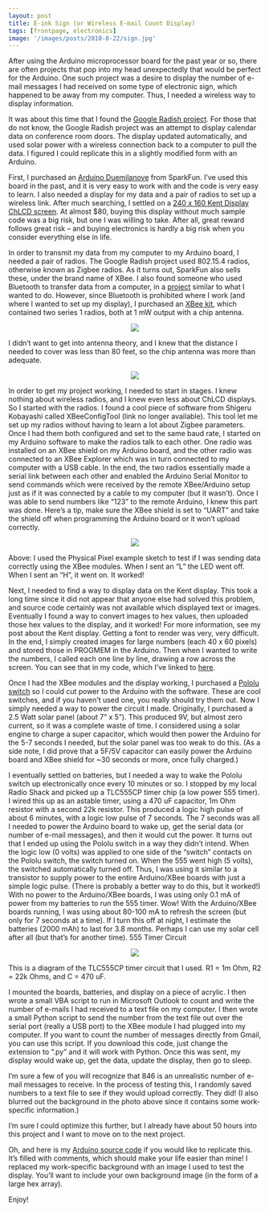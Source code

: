 ```yaml
---
layout: post
title: E-ink Sign (or Wireless E-mail Count Display)
tags: [frontpage, electronics]
image: '/images/posts/2010-8-22/sign.jpg'
---
```


After using the Arduino microprocessor board for the past year or so, there are often projects that pop into my head unexpectedly that would be perfect for the Arduino. One such project was a desire to display the number of e-mail messages I had received on some type of electronic sign, which happened to be away from my computer. Thus, I needed a wireless way to display information.

It was about this time that I found the [Google Radish project](https://developers.google.com/gdata/articles/radish?csw=1). For those that do not know, the Google Radish project was an attempt to display calendar data on conference room doors. The display updated automatically, and used solar power with a wireless connection back to a computer to pull the data. I figured I could replicate this in a slightly modified form with an Arduino.

First, I purchased an [Arduino Duemilanove](https://www.sparkfun.com/products/11021) from SparkFun. I’ve used this board in the past, and it is very easy to work with and the code is very easy to learn. I also needed a display for my data and a pair of radios to set up a wireless link. After much searching, I settled on a [240 x 160 Kent Display ChLCD screen](https://www.sparkfun.com/products/retired/95600). At almost $80, buying this display without much sample code was a big risk, but one I was willing to take. After all, great reward follows great risk – and buying electronics is hardly a big risk when you consider everything else in life.

In order to transmit my data from my computer to my Arduino board, I needed a pair of radios. The Google Radish project used 802.15.4 radios, otherwise known as Zigbee radios. As it turns out, SparkFun also sells these, under the brand name of XBee. I also found someone who used Bluetooth to transfer data from a computer, in a [project](https://blog.printf.net/articles/2010/03/30/email-counting-tshirt/) similar to what I wanted to do. However, since Bluetooth is prohibited where I work (and where I wanted to set up my display), I purchased an [XBee kit](https://www.sparkfun.com/products/15936), which contained two series 1 radios, both at 1 mW output with a chip antenna.
<p align="center">
  <img src="/images/posts/2010-8-22/module.jpg">
</p>
I didn’t want to get into antenna theory, and I knew that the distance I needed to cover was less than 80 feet, so the chip antenna was more than adequate.
<p align="center">
  <img src="/images/posts/2010-8-22/xbee.jpg">
</p>
In order to get my project working, I needed to start in stages. I knew nothing about wireless radios, and I knew even less about ChLCD displays. So I started with the radios. I found a cool piece of software from Shigeru Kobayashi called XBeeConfigTool (link no longer available). This tool let me set up my radios without having to learn a lot about Zigbee parameters. Once I had them both configured and set to the same baud rate, I started on my Arduino software to make the radios talk to each other. One radio was installed on an XBee shield on my Arduino board, and the other radio was connected to an XBee Explorer which was in turn connected to my computer with a USB cable. In the end, the two radios essentially made a serial link between each other and enabled the Arduino Serial Monitor to send commands which were received by the remote XBee/Arduino setup just as if it was connected by a cable to my computer (but it wasn’t). Once I was able to send numbers like “123” to the remote Arduino, I knew this part was done. Here’s a tip, make sure the XBee shield is set to “UART” and take the shield off when programming the Arduino board or it won’t upload correctly.
<p align="center">
  <img src="/images/posts/2010-8-22/screen.png">
</p>
Above: I used the Physical Pixel example sketch to test if I was sending data correctly using the XBee modules. When I sent an “L” the LED went off. When I sent an “H”, it went on. It worked!

Next, I needed to find a way to display data on the Kent display. This took a long time since it did not appear that anyone else had solved this problem, and source code certainly was not available which displayed text or images. Eventually I found a way to convert images to hex values, then uploaded those hex values to the display, and it worked! For more information, see my post about the Kent display. Getting a font to render was very, very difficult. In the end, I simply created images for large numbers (each 40 x 60 pixels) and stored those in PROGMEM in the Arduino. Then when I wanted to write the numbers, I called each one line by line, drawing a row across the screen. You can see that in my code, which I’ve linked to [here](/files/email_code_sample.pde).

Once I had the XBee modules and the display working, I purchased a [Pololu switch](https://www.pololu.com/product/751) so I could cut power to the Arduino with the software. These are cool switches, and if you haven’t used one, you really should try them out. Now I simply needed a way to power the circuit I made. Originally, I purchased a 2.5 Watt solar panel (about 7” x 5”). This produced 9V, but almost zero current, so it was a complete waste of time. I considered using a solar engine to charge a super capacitor, which would then power the Arduino for the 5-7 seconds I needed, but the solar panel was too weak to do this. (As a side note, I did prove that a 5F/5V capacitor can easily power the Arduino board and XBee shield for ~30 seconds or more, once fully charged.)

I eventually settled on batteries, but I needed a way to wake the Pololu switch up electronically once every 10 minutes or so. I stopped by my local Radio Shack and picked up a TLC555CP timer chip (a low power 555 timer). I wired this up as an astable timer, using a 470 uF capacitor, 1m Ohm resistor with a second 22k resistor. This produced a logic high pulse of about 6 minutes, with a logic low pulse of 7 seconds. The 7 seconds was all I needed to power the Arduino board to wake up, get the serial data (or number of e-mail messages), and then it would cut the power. It turns out that I ended up using the Pololu switch in a way they didn’t intend. When the logic low (0 volts) was applied to one side of the “switch” contacts on the Pololu switch, the switch turned on. When the 555 went high (5 volts), the switched automatically turned off. Thus, I was using it similar to a transistor to supply power to the entire Arduino/XBee boards with just a simple logic pulse. (There is probably a better way to do this, but it worked!) With no power to the Arduino/XBee boards, I was using only 0.1 mA of power from my batteries to run the 555 timer. Wow! With the Arduino/XBee boards running, I was using about 80-100 mA to refresh the screen (but only for 7 seconds at a time). If I turn this off at night, I estimate the batteries (2000 mAh) to last for 3.8 months. Perhaps I can use my solar cell after all (but that’s for another time).
555 Timer Circuit
<p align="center">
  <img src="/images/posts/2010-8-22/circuit.gif">
</p>
This is a diagram of the TLC555CP timer circuit that I used. R1 = 1m Ohm, R2 = 22k Ohms, and C = 470 uF.

I mounted the boards, batteries, and display on a piece of acrylic. I then wrote a small VBA script to run in Microsoft Outlook to count and write the number of e-mails I had received to a text file on my computer. I then wrote a small Python script to send the number from the text file out over the serial port (really a USB port) to the XBee module I had plugged into my computer. If you want to count the number of messages directly from Gmail, you can use this script. If you download this code, just change the extension to “.py” and it will work with Python. Once this was sent, my display would wake up, get the data, update the display, then go to sleep.

I’m sure a few of you will recognize that 846 is an unrealistic number of e-mail messages to receive. In the process of testing this, I randomly saved numbers to a text file to see if they would upload correctly. They did! (I also blurred out the background in the photo above since it contains some work-specific information.)

I’m sure I could optimize this further, but I already have about 50 hours into this project and I want to move on to the next project.

Oh, and here is my [Arduino source code](/files/email_code_sample.pde) if you would like to replicate this. It’s filled with comments, which should make your life easier than mine! I replaced my work-specific background with an image I used to test the display. You’ll want to include your own background image (in the form of a large hex array).

Enjoy!
